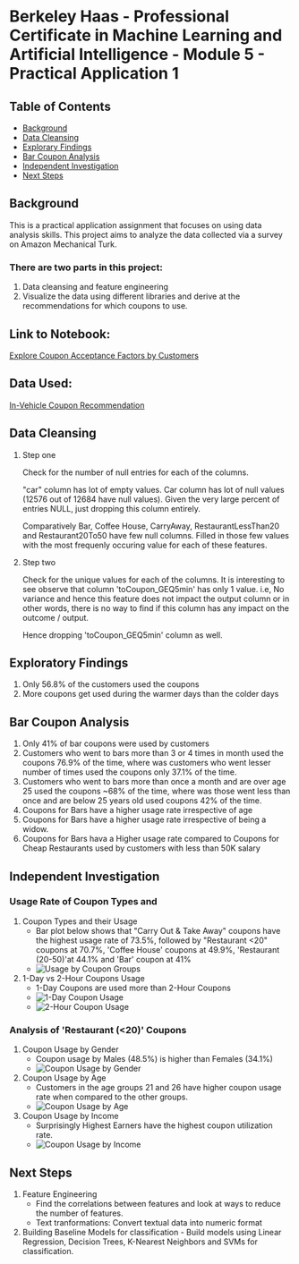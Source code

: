 # Berkeley Haas - Professional Certificate in Machine Learning and Artificial Intelligence - Module 5 - Practical Application 1

## Table of Contents
- [Background](#background)
- [Data Cleansing](#data-cleansing)
- [Explorary Findings](#exploratory-findings)
- [Bar Coupon Analysis](#bar-coupon-analysis)
- [Independent Investigation](#independent-investigation)
- [Next Steps](#next-steps)

## Background
This is a practical application assignment that focuses on using data analysis skills.
This project aims to analyze the data collected via a survey on Amazon Mechanical Turk. 

### There are two parts in this project: 
 1. Data cleansing and feature engineering 
 2. Visualize the data using different libraries and derive at the recommendations for which coupons to use.

## Link to Notebook:
[Explore Coupon Acceptance Factors by Customers](https://github.com/nbajam/BH-PCAIML-MOD5-PAA1/blob/main/prompt.ipynb)

## Data Used:
[In-Vehicle Coupon Recommendation](https://archive.ics.uci.edu/dataset/603/in+vehicle+coupon+recommendation)

## Data Cleansing

1. Step one

    Check for the number of null entries for each of the columns.

    "car" column has lot of empty values. Car column has lot of null values (12576 out of 12684 have null values). Given the very large percent of entries NULL, just dropping this column entirely.

    Comparatively Bar, Coffee House, CarryAway, RestaurantLessThan20 and Restaurant20To50 have few null columns. Filled in those few values with the most frequenly occuring value for each of these features.

2. Step two
    
    Check for the unique values for each of the columns. It is interesting to see observe that column 'toCoupon_GEQ5min' has only 1 value. i.e, No variance and hence this feature does not impact the output column or in other words, there is no way to find if this column has any impact on the outcome / output.

    Hence dropping 'toCoupon_GEQ5min' column as well.

## Exploratory Findings 
1. Only 56.8% of the customers used the coupons
2. More coupons get used during the warmer days than the colder days

## Bar Coupon Analysis
1. Only 41% of bar coupons were used by customers
2. Customers who went to bars more than 3 or 4 times in month used the coupons 76.9% of the time, where was customers who went lesser number of times used the coupons only 37.1% of the time.
3. Customers who went to bars more than once a month and are over age 25 used the coupons ~68% of the time, where was those went less than once and are below 25 years old used coupons 42% of the time.
4. Coupons for Bars have a higher usage rate irrespective of age
5. Coupons for Bars have a higher usage rate irrespective of being a widow.
6. Coupons for Bars hava a Higher usage rate compared to Coupons for Cheap Restaurants used by customers with less than 50K salary

## Independent Investigation
### Usage Rate of Coupon Types and 
1. Coupon Types and their Usage
    -  Bar plot below shows that "Carry Out & Take Away" coupons have the highest usage rate of 73.5%, followed by "Restaurant <20" coupons at 70.7%, 'Coffee House' coupons at 49.9%, 'Restaurant (20-50)'at 44.1% and 'Bar' coupon at 41%
    - ![Usage by Coupon Groups](https://github.com/nbajam/BH-PCAIML-MOD5-PAA1/blob/main/images/allcoupons.png)
2. 1-Day vs 2-Hour Coupons Usage
    - 1-Day Coupons are used more than 2-Hour Coupons
    - ![1-Day Coupon Usage](https://github.com/nbajam/BH-PCAIML-MOD5-PAA1/blob/main/images/daycoupons.png)
    - ![2-Hour Coupon Usage](https://github.com/nbajam/BH-PCAIML-MOD5-PAA1/blob/main/images/hourcoupons.png)
### Analysis of 'Restaurant (<20)' Coupons
1. Coupon Usage by Gender 
    - Coupon usage by Males (48.5%) is higher than Females (34.1%)
    - ![Coupon Usage by Gender](https://github.com/nbajam/BH-PCAIML-MOD5-PAA1/blob/main/images/rest20_bygender.png)
2. Coupon Usage by Age
    - Customers in the age groups 21 and 26 have higher coupon usage rate when compared to the other groups.
    - ![Coupon Usage by Age](https://github.com/nbajam/BH-PCAIML-MOD5-PAA1/blob/main/images/rest20_byage.png)
3. Coupon Usage by Income
    - Surprisingly Highest Earners have the highest coupon utilization rate.
    - ![Coupon Usage by Income](https://github.com/nbajam/BH-PCAIML-MOD5-PAA1/blob/main/images/rest20_byincome.png)
  
  ## Next Steps
  1. Feature Engineering
     - Find the correlations between features and look at ways to reduce the number of features.
     - Text tranformations: Convert textual data into numeric format
  2. Building Baseline Models for classification
    - Build models using Linear Regression, Decision Trees, K-Nearest Neighbors and SVMs for classification.
